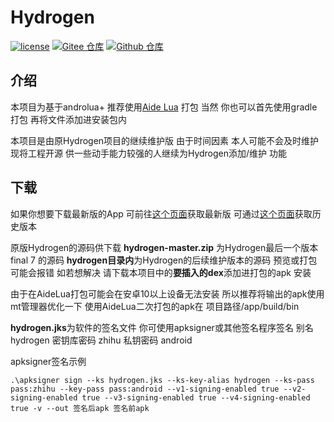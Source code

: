 # Hydrogen

[![license](https://img.shields.io/github/license/huajiqaq/Hydrogen)](LICENSE)
[![Gitee 仓库](https://img.shields.io/badge/Gitee-仓库-C71D23?logo=gitee)](https://gitee.com/huajicloud/Hydrogen)
[![Github 仓库](https://img.shields.io/badge/Github-仓库-0969DA?logo=github)](https://github.com/huajiqaq/Hydrogen)

## 介绍

本项目为基于androlua+ 推荐使用[Aide Lua](https://gitee.com/AideLua/AideLua)  打包 当然 你也可以首先使用gradle打包 再将文件添加进安装包内

本项目是由原Hydrogen项目的继续维护版 由于时间因素 本人可能不会及时维护 现将工程开源 供一些动手能力较强的人继续为Hydrogen添加/维护 功能

## 下载

如果你想要下载最新版的App 可前往[这个页面](https://myhydrogen.gitee.io)获取最新版 可通过[这个页面](https://workdrive.zoho.com.cn/folder/8ix3h3e8828db660e4e63acd5dd9e70bf591a)获取历史版本

原版Hydrogen的源码供下载 **hydrogen-master.zip** 为Hydrogen最后一个版本final 7 的源码 **hydrogen目录内**为Hydrogen的后续维护版本的源码 预览或打包可能会报错 如若想解决 请下载本项目中的**要插入的dex**添加进打包的apk 安装

由于在AideLua打包可能会在安卓10以上设备无法安装 所以推荐将输出的apk使用mt管理器优化一下 使用AideLua二次打包的apk在 项目路径/app/build/bin

**hydrogen.jks**为软件的签名文件 你可使用apksigner或其他签名程序签名  别名 hydrogen 密钥库密码 zhihu 私钥密码 android

apksigner签名示例

```shell
.\apksigner sign --ks hydrogen.jks --ks-key-alias hydrogen --ks-pass pass:zhihu --key-pass pass:android --v1-signing-enabled true --v2-signing-enabled true --v3-signing-enabled true --v4-signing-enabled true -v --out 签名后apk 签名前apk
```